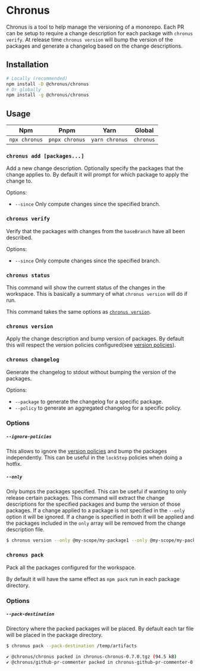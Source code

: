 # Chronus

Chronus is a tool to help manage the versioning of a monorepo. Each PR can be setup to require a change description for each package with `chronus verify`.
At release time `chronus version` will bump the version of the packages and generate a changelog based on the change descriptions.

## Installation

```bash
# Locally (recommended)
npm install -D @chronus/chronus
# Or globally
npm install -g @chronus/chronus
```

## Usage

| Npm           | Pnpm           | Yarn           | Global    |
| ------------- | -------------- | -------------- | --------- |
| `npx chronus` | `pnpx chronus` | `yarn chronus` | `chronus` |

### `chronus add [packages...]`

Add a new change description. Optionally specify the packages that the change applies to. By default it will prompt for which package to apply the change to.

Options:

- `--since` Only compute changes since the specified branch.

### `chronus verify`

Verify that the packages with changes from the `baseBranch` have all been described.

Options:

- `--since` Only compute changes since the specified branch.

### `chronus status`

This command will show the current status of the changes in the workspace. This is basically a summary of what `chronus version` will do if run.

This command takes the same options as [`chronus version`](#chronus-version).

### `chronus version`

Apply the change description and bump version of packages. By default this will respect the version policies configured(see [version policies](version-policies.md)).

### `chronus changelog`

Generate the changelog to stdout without bumping the version of the packages.

Options:

- `--package` to generate the changelog for a specific package.
- `--policy` to generate an aggregated changelog for a specific policy.

### Options

##### `--ignore-policies`

This allows to ignore the [version policies](version-policies.md) and bump the packages independently. This can be useful in the `lockStep` policies when doing a hotfix.

##### `--only`

Only bumps the packages specified. This can be useful if wanting to only release certain packages. This command will extract the change descriptions for the specified packages and bump the version of those packages. If a change applied to a package is not specified in the `--only` option it will be ignored. If a change is specified in both it will be applied and the packages included in the `only` array will be removed from the change description file.

```bash
$ chronus version --only @my-scope/my-package1 --only @my-scope/my-package2
```

### `chronus pack`

Pack all the packages configured for the workspace.

By default it will have the same effect as `npm pack` run in each package directory.

### Options

##### `--pack-destination`

Directory where the packed packages will be placed. By default each tar file will be placed in the package directory.

```bash
$ chronus pack --pack-destination /temp/artifacts

✔ @chronus/chronus packed in chronus-chronus-0.7.0.tgz (94.5 kB)
✔ @chronus/github-pr-commenter packed in chronus-github-pr-commenter-0.3.0.tgz (5.49 kB)
```
